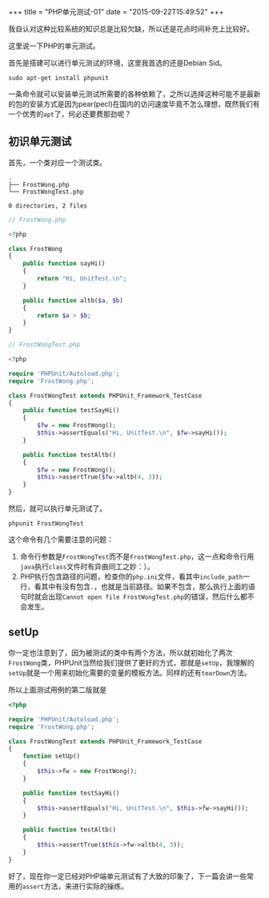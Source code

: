 +++
title  = "PHP单元测试-01"
date = "2015-09-22T15:49:52"
+++


我自认对这种比较系统的知识总是比较欠缺，所以还是花点时间补充上比较好。

这里说一下PHP的单元测试。

首先是搭建可以进行单元测试的环境，这里我首选的还是Debian Sid。

```
sudo apt-get install phpunit
```

一条命令就可以安装单元测试所需要的各种依赖了，之所以选择这种可能不是最新的包的安装方式是因为pear(pecl)在国内的访问速度毕竟不怎么理想，既然我们有一个优秀的`apt`了，何必还要费那劲呢？

## 初识单元测试

首先，一个类对应一个测试类。

```
.
├── FrostWong.php
└── FrostWongTest.php

0 directories, 2 files
```

```php
// FrostWong.php

<?php

class FrostWong
{
    public function sayHi()
    {
        return "Hi, UnitTest.\n";
    }

    public function altb($a, $b)
    {
        return $a > $b;
    }
}
```

```php
// FrostWongTest.php

<?php

require 'PHPUnit/Autoload.php';
require 'FrostWong.php';

class FrostWongTest extends PHPUnit_Framework_TestCase
{
    public function testSayHi()
    {
        $fw = new FrostWong();
        $this->assertEquals("Hi, UnitTest.\n", $fw->sayHi());
    }

    public function testAltb()
    {
        $fw = new FrostWong();
        $this->assertTrue($fw->altb(4, 3));
    }
}
```

然后，就可以执行单元测试了。

`phpunit FrostWongTest`

这个命令有几个需要注意的问题：

1. 命令行参数是`FrostWongTest`而不是`FrostWongTest.php`，这一点和命令行用`java`执行`class`文件时有异曲同工之妙：）。
2. PHP执行包含路径的问题，检查你的`php.ini`文件，看其中`include_path`一行，看其中有没有包含`.`，也就是当前路径。如果不包含，那么执行上面的语句时就会出现`Cannot open file FrostWongTest.php`的错误，然后什么都不会发生。

## setUp

你一定也注意到了，因为被测试的类中有两个方法，所以就初始化了两次`FrostWong`类，PHPUnit当然给我们提供了更好的方式，那就是`setUp`，我理解的`setUp`就是一个用来初始化需要的变量的模板方法。同样的还有`tearDown`方法。

所以上面测试用例的第二版就是

```php
<?php

require 'PHPUnit/Autoload.php';
require 'FrostWong.php';

class FrostWongTest extends PHPUnit_Framework_TestCase
{
    function setUp()
    {
        $this->fw = new FrostWong();
    }

    public function testSayHi()
    {
        $this->assertEquals("Hi, UnitTest.\n", $this->fw->sayHi());
    }

    public function testAltb()
    {
        $this->assertTrue($this->fw->altb(4, 3));
    }
}
```

好了，现在你一定已经对PHP端单元测试有了大致的印象了，下一篇会讲一些常用的`assert`方法，来进行实际的操练。
